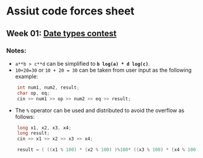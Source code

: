 # Assiut code forces sheet

## Week 01: [Date types contest](https://codeforces.com/group/MWSDmqGsZm/contest/219158)

### Notes:

- `a**b > c**d` can be simplified to **`b log(a) * d log(c)`**.
- `10+20=30` or `10 + 20 = 30` can be taken from user input as the following example:

```cpp
    int num1, num2, result;
    char op, eq;
    cin >> num1 >> op >> num2 >> eq >> result;
```

- The `%` operator can be used and distributed to avoid the overflow as follows:

```cpp
    long x1, x2, x3, x4;
    long result;
    cin >> x1 >> x2 >> x3 >> x4;

    result = ( ((x1 % 100) * (x2 % 100) )%100* ((x3 % 100) * (x4 % 100))%100 ) % 100;
```

